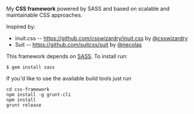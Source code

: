 My __CSS framework__ powered by SASS and based on scalable and maintainable CSS approaches.

Inspired by:
* inuit.css -- https://github.com/csswizardry/inuit.css by [@csswizardry](https://github.com/csswizardry)
* Suit -- https://github.com/suitcss/suit by [@necolas](https://github.com/necolas)

This framework depends on [SASS](http://sass-lang.com/). To install run:

    $ gem install sass

If you'd like to use the available build tools just run

```
cd css-framework
npm install -g grunt-cli
npm install
grunt release
```
